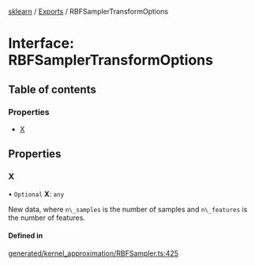 [sklearn](../readme.md) / [Exports](../modules.md) / RBFSamplerTransformOptions

# Interface: RBFSamplerTransformOptions

## Table of contents

### Properties

- [X](RBFSamplerTransformOptions.md#x)

## Properties

### X

• `Optional` **X**: `any`

New data, where `n\_samples` is the number of samples and `n\_features` is the number of features.

#### Defined in

[generated/kernel_approximation/RBFSampler.ts:425](https://github.com/transitive-bullshit/scikit-learn-ts/blob/367336a/packages/sklearn/src/generated/kernel_approximation/RBFSampler.ts#L425)
